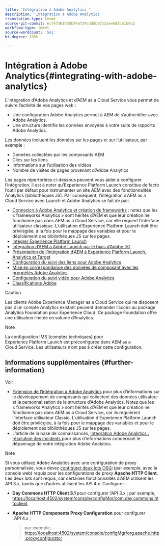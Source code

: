```yaml
---
title: 'Intégration à Adobe Analytics '
description: 'Intégration à Adobe Analytics '
translation-type: tm+mt
source-git-commit: ec747361935b94a729cdd5b6712aee6d3ce1b8a2
workflow-type: tm+mt
source-wordcount: '561'
ht-degree: 100%

---
```



# Intégration à Adobe Analytics{#integrating-with-adobe-analytics}

L’intégration d’Adobe Analytics et d’AEM as a Cloud Service vous permet de suivre l’activité de vos pages web :

* Une configuration Adobe Analytics permet à AEM de s’authentifier avec Adobe Analytics.
* Une structure identifie les données envoyées à votre suite de rapports Adobe Analytics.

Les données incluent les données sur les pages et sur l’utilisateur, par exemple :

* Données collectées par les composants AEM
* Clics sur les liens
* Informations sur l’utilisation des vidéos
* Nombre de visites de pages provenant d’Adobe Analytics

Les pages répertoriées ci-dessous peuvent vous aider à configurer l’intégration. Il est à noter qu’Experience Platform Launch constitue de facto l’outil par défaut pour instrumenter un site AEM avec des fonctionnalités Analytics (bibliothèques JS). Par conséquent, l’intégration d’AEM as a Cloud Service avec Launch et Adobe Analytics se fait de pair.

* [Connexion à Adobe Analytics et création de frameworks](https://docs.adobe.com/content/help/fr-FR/experience-manager-65/administering/integration/adobeanalytics-connect.html) : notez que les « frameworks Analytics » sont hérités d’AEM et que leur création ne fonctionne pas dans AEM as a Cloud Service, car elle requiert l’interface utilisateur classique. L’utilisation d’Experience Platform Launch doit être privilégiée, à la fois pour le mappage des variables et pour le déploiement des bibliothèques JS sur les pages.
* [Intégrer Experience Platform Launch](https://docs.adobe.com/content/help/fr-FR/experience-manager-learn/sites/integrations/adobe-launch-integration-tutorial-understand.html)
* [Intégration d’AEM à Adobe Launch par le biais d’Adobe I/O](https://helpx.adobe.com/fr/experience-manager/using/aem_launch_adobeio_integration.html)
* [Présentation de l’intégration d’AEM à Experience Platform Launch, Analytics et Target](https://helpx.adobe.com/fr/experience-manager/kt/integration/using/aem-launch-integration-tutorial-understand.html)
* [Configuration du suivi des liens pour Adobe Analytics](https://docs.adobe.com/content/help/fr-FR/experience-manager-65/administering/integration/adobeanalytics-link.html)
* [Mise en correspondance des données de composant avec les propriétés Adobe Analytics](https://docs.adobe.com/content/help/fr-FR/experience-manager-65/administering/integration/adobeanalytics-mapping.html)
* [Configuration du suivi vidéo pour Adobe Analytics](https://docs.adobe.com/content/help/fr-FR/experience-manager-65/administering/integration/adobeanalytics-video.html)
* [Classifications Adobe](https://docs.adobe.com/content/help/fr-FR/experience-manager-65/administering/integration/adobeanalytics-classifications.html)

>[!CAUTION]
>
>Les clients Adobe Experience Manager as a Cloud Service qui ne disposent pas d’un compte Analytics existant peuvent demander l’accès au package Analytics Foundation pour Experience Cloud.  Ce package Foundation offre une utilisation limitée en volume d’Analytics.

>[!NOTE]
>
>La configuration IMS (comptes techniques) pour Experience Platform Launch est préconfigurée dans AEM as a Cloud Service. Les utilisateurs n’ont pas à créer cette configuration.

## Informations supplémentaires {#further-information}

Voir :

* [Extension de l’intégration à Adobe Analytics](https://docs.adobe.com/content/help/fr-FR/experience-manager-65/developing/extending-aem/extending-analytics/extending-analytics.html) pour plus d’informations sur le développement de composants qui collectent des données utilisateur et la personnalisation de la structure d’Adobe Analytics. Notez que les « frameworks Analytics » sont hérités d’AEM et que leur création ne fonctionne pas dans AEM as a Cloud Service, car ils requièrent l’interface utilisateur Classic. L’utilisation d’Experience Platform Launch doit être privilégiée, à la fois pour le mappage des variables et pour le déploiement des bibliothèques JS sur les pages.
* L’article de la base de connaissances, [Intégration Adobe Analytics : résolution des incidents ](https://helpx.adobe.com/fr/experience-manager/kb/sitecatalystintegrationtroubleshooting.html) pour plus d’informations concernant le dépannage de votre intégration Adobe Analytics.

>[!NOTE]
>
>Si vous utilisez Adobe Analytics avec une configuration de proxy personnalisée, vous devez [configurer deux lots OSGi](https://docs.adobe.com/content/help/fr-FR/experience-manager-65/deploying/configuring/configuring-osgi.html) (par exemple, avec la console web) requis pour les configurations de proxy **Apache HTTP Client**. Les deux lots sont requis, car certaines fonctionnalités d’AEM utilisent les API 3.x, tandis que d’autres utilisent les API 4.x. Configurer :
>
>* **Day Commons HTTP Client 3.1** pour configurer l’API 3.x ;
   >  par exemple, [https://localhost:4502/system/console/configMgr/com.day.commons.httpclient](https://localhost:4502/system/console/configMgr/com.day.commons.httpclient)
   >
   >
* **Apache HTTP Components Proxy Configuration** pour configurer l’API 4.x ;
   >  par exemple, [https://localhost:4502/system/console/configMgr/org.apache.http.proxyconfigurator](https://localhost:4502/system/console/configMgr/org.apache.http.proxyconfigurator)

>


